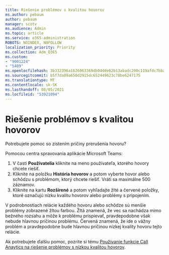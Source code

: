 ```yaml
---
title: Riešenie problémov s kvalitou hovorov
ms.author: pebaum
author: pebaum
manager: scotv
ms.audience: Admin
ms.topic: article
ms.service: o365-administration
ROBOTS: NOINDEX, NOFOLLOW
localization_priority: Priority
ms.collection: Adm_O365
ms.custom:
- "9001224"
- "5489"
ms.openlocfilehash: 3b332396a1626063369db04dde62b13abadc290c119afdc7bba042da21f7bfba
ms.sourcegitcommit: b5f7da89a650d2915dc652449623c78be6247175
ms.translationtype: MT
ms.contentlocale: sk-SK
ms.lasthandoff: 08/05/2021
ms.locfileid: "53921094"
---
```

# <a name="troubleshoot-call-quality-problems"></a>Riešenie problémov s kvalitou hovorov

Potrebujete pomoc so zistením príčiny prerušenia hovoru?

Pomocou centra spravovania aplikácie Microsoft Teams:

1. V časti **Používatelia** kliknite na meno používateľa, ktorého hovory chcete riešiť.
2. Kliknite na položku **História hovorov** a potom vyberte hovor alebo schôdzu s problémom, ktorý chcete riešiť. Vráti sa maximálne 500 záznamov.
3. Kliknite na kartu **Rozšírené** a potom vyhľadajte žlté a červené položky, ktoré označujú nízku kvalitu hovorov alebo problémy s pripojením.

V podrobnostiach relácie každého hovoru alebo schôdze sú menšie problémy zobrazené žltou farbou. Žltá znamená, že vec sa nachádza mimo bežného rozsahu a môže k problému prispievať, pravdepodobne však nebude hlavnou príčinou problému. Červená znamená, že ide o vážny problém a pravdepodobne bude hlavnou príčinou nízkej kvality hovoru tejto relácie.

Ak potrebujete ďalšiu pomoc, pozrite si tému [Používanie funkcie Call Anaytics na riešenie problémov s nízkou kvalitou hovorov](https://docs.microsoft.com/microsoftteams/use-call-analytics-to-troubleshoot-poor-call-quality#troubleshoot-call-quality-problems-using-call-analytics).
